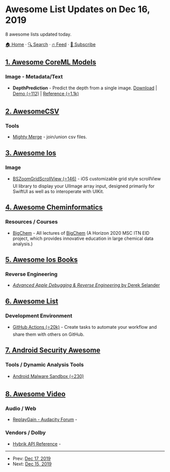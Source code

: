 # Awesome List Updates on Dec 16, 2019

8 awesome lists updated today.

[🏠 Home](/README.md) · [🔍 Search](https://test.trackawesomelist.com/search/) · [🔥 Feed](https://test.trackawesomelist.com/feed.xml) · [📮 Subscribe](https://trackawesomelist.us17.list-manage.com/subscribe?u=d2f0117aa829c83a63ec63c2f&id=36a103854c)



## [1. Awesome CoreML Models](/content/likedan/Awesome-CoreML-Models/README.md)

### Image - Metadata/Text

*   **DepthPrediction** - Predict the depth from a single image. [Download](https://developer.apple.com/machine-learning/models/) | [Demo (⭐112)](https://github.com/tucan9389/DepthPrediction-CoreML) | [Reference (⭐1.1k)](https://github.com/iro-cp/FCRN-DepthPrediction)

## [2. AwesomeCSV](/content/secretGeek/AwesomeCSV/README.md)

### Tools

*   [Mighty Merge](https://mightymerge.io/) - join/union csv files.

## [3. Awesome Ios](/content/vsouza/awesome-ios/README.md)

### Image

*   [BSZoomGridScrollView (⭐146)](https://github.com/boraseoksoon/BSZoomGridScrollView) - iOS customizable grid style scrollView UI library to display your UIImage array input, designed primarily for SwiftUI as well as to interoperate with UIKit.

## [4. Awesome Cheminformatics](/content/hsiaoyi0504/awesome-cheminformatics/README.md)

### Resources / Courses

*   [BigChem](http://bigchem.eu/alllectures) - All lectures of [BigChem](http://bigchem.eu/) (A Horizon 2020 MSC ITN EID project, which provides innovative education in large chemical data analysis.)

## [5. Awesome Ios Books](/content/bystritskiy/awesome-ios-books/README.md)

### Reverse Engineering

*   [*Advanced Apple Debugging & Reverse Engineering* by Derek Selander](https://store.raywenderlich.com/products/advanced-apple-debugging-and-reverse-engineering)

## [6. Awesome List](/content/sindresorhus/awesome/README.md)

### Development Environment

*   [GitHub Actions (⭐20k)](https://github.com/sdras/awesome-actions#readme) - Create tasks to automate your workflow and share them with others on GitHub.

## [7. Android Security Awesome](/content/ashishb/android-security-awesome/README.md)

### Tools / Dynamic Analysis Tools

*   [Android Malware Sandbox (⭐230)](https://github.com/Areizen/Android-Malware-Sandbox)

## [8. Awesome Video](/content/krzemienski/awesome-video/README.md)

### Audio / Web

*   [ReplayGain - Audacity Forum](https://forum.audacityteam.org/viewtopic.php?t=63067)  -

### Vendors / Dolby

*   [Hybrik API Reference](https://docs.hybrik.com/api/v1/HybrikAPI.html?#getting-started)  -

---

- Prev: [Dec 17, 2019](/content/2019/12/17/README.md)
- Next: [Dec 15, 2019](/content/2019/12/15/README.md)